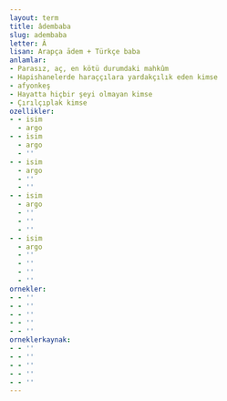 ```yaml
---
layout: term
title: âdembaba
slug: adembaba
letter: Â
lisan: Arapça ādem + Türkçe baba
anlamlar:
- Parasız, aç, en kötü durumdaki mahkûm
- Hapishanelerde haraççılara yardakçılık eden kimse
- afyonkeş
- Hayatta hiçbir şeyi olmayan kimse
- Çırılçıplak kimse
ozellikler:
- - isim
  - argo
- - isim
  - argo
  - ''
- - isim
  - argo
  - ''
  - ''
- - isim
  - argo
  - ''
  - ''
  - ''
- - isim
  - argo
  - ''
  - ''
  - ''
  - ''
ornekler:
- - ''
- - ''
- - ''
- - ''
- - ''
orneklerkaynak:
- - ''
- - ''
- - ''
- - ''
- - ''
---
```

